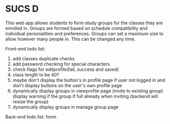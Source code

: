 # SUCS D

This web app allows students to form study groups for the classes they are enrolled in. Groups are formed based on schedule compatibility and individual personalities and preferences. Groups can set a maximum size to allow however many people in. This can be changed any time.

Front-end todo list:
1. add classes duplicate checks
2. add password checking for special characters
3. check flags for editprofile(fail, success and saved)
4. class length to be 40?
5. maybe don't display the button's in profile page if user not logged in
   and don't display buttons on the user's own profile page
6. dynamically display groups in viewprofile page (invite to existing group)
   display warning if the group if full already when inviting 
   (backend will resize the group)
7. dynamically display groups in manage group page
   
Back-end todo list:
hmm